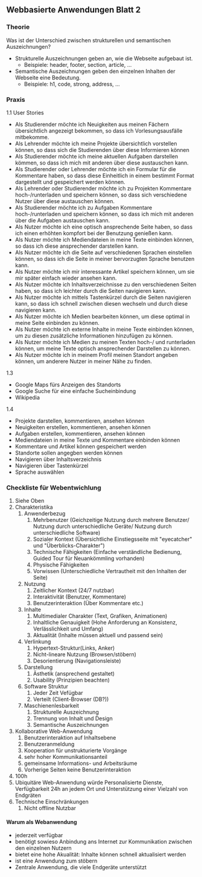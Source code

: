 ## Webbasierte Anwendungen Blatt 2

### Theorie

Was ist der Unterschied zwischen strukturellen und semantischen Auszeichnungen?

- Strukturelle Auszeichnungen geben an, wie die Webseite aufgebaut ist.
  - Beispiele: header, footer, section, article, ...
- Semantische Auszeichnungen geben den einzelnen Inhalten der Webseite eine Bedeutung. 
  - Beispiele: h1, code, strong, address, ...

### Praxis

1.1 User Stories

* Als Studierender möchte ich Neuigkeiten aus meinen Fächern übersichtlich angezeigt bekommen, so dass ich Vorlesungsausfälle mitbekomme.
* Als Lehrender möchte ich meine Projekte übersichtlich vorstellen können, so dass sich die Studierenden über diese Informieren können
* Als Studierender möchte ich meine aktuellen Aufgaben darstellen kömmen, so dass ich mich mit anderen über diese austauschen kann.
* Als Studierender oder Lehrender möchte ich ein Formular für die Kommentare haben, so dass diese Einheitlich in einem bestimmt Format dargestellt und gespeichert werden können.
* Als Lehrender oder Studierender möchte ich zu Projekten Kommentare hoch-/runterladen und speichern können, so dass sich verschiedene Nutzer über diese austauschen können.
* Als Studierender möchte ich zu Aufgaben Kommentare hoch-/runterladen und speichern können, so dass ich mich mit anderen über die Aufgaben austauschen kann.
* Als Nutzer möchte ich eine optisch ansprechende Seite haben, so dass ich einen erhöhten kompfort bei der Benutzung genießen kann.
* Als Nutzer möchte ich Mediendateien in meine Texte einbinden können, so dass ich diese ansprechender darstellen kann.
* Als Nutzer möchte ich die Seite auf verschiedenen Sprachen einstellen können, so dass ich die Seite in meiner bervorzugten Sprache benutzen kann.
* Als Nutzer möchte ich mir interessante Artikel speichern können, um sie mir später einfach wieder ansehen kann.
* Als Nutzer möchte ich Inhaltsverzeichnisse zu den verschiedenen Seiten haben, so dass ich leichter durch die Seiten navigieren kann.
* Als Nutzer möchte ich mittels Tastenkürzel durch die Seiten navigieren kann, so dass ich schnell zwischen diesen wechseln und durch diese navigieren kann.
* Als Nutzer möchte ich Medien bearbeiten können, um diese optimal in meine Seite einbinden zu können.
* Als Nutzer möchte ich externe Inhalte in meine Texte einbinden können, um zu diesen zusätzliche Informationen hinzufügen zu können.
* Als Nutzer möchte ich Medien zu meinen Texten hoch-/ und runterladen können, um meine Texte optisch ansprechender Darstellen zu können.
* Als Nutzer möchte ich in meinem Profil meinen Standort angeben können, um anderere Nutzer in meiner Nähe zu finden.

1.3

- Google Maps fürs Anzeigen des Standorts
- Google Suche für eine einfache Sucheinbindung
- Wikipedia

1.4

* Projekte darstellen, kommentieren, ansehen können
* Neuigkeiten erstellen, kommentieren, ansehen können
* Aufgaben erstellen, kommentieren, ansehen können
* Mediendateien in meine Texte und Kommentare einbinden können
* Kommentare und Artikel können gespeichert werden
* Standorte sollen angegben werden können
* Navigieren über Inhaltsverzeichnis
* Navigieren über Tastenkürzel
* Sprache auswählen

### Checkliste für Webentwichlung

1. Siehe Oben
2. Charakteristika
   1. Anwenderbezug
      1. Mehrbenutzer (Geichzeitige Nutzung durch mehrere Benutzer/ Nutzung durch unterschiedliche Geräte/ Nutzung durch unterschiedliche Software)
      2. Sozialer Kontext (Übersichtliche Einstiegsseite mit "eyecatcher" und "Überblicks-Charakter") 
      3. Technische Fähigkeiten (Einfache verständliche Bedienung, Guided Tour für Neuankömmling vorhanden)
      4. Physische Fähigkeiten
      5. Vorwissen (Unterschiedliche Vertrautheit mit den Inhalten der Seite)
   2. Nutzung
      1. Zeitlicher Kontext (24/7 nutzbar)
      2. Interaktivität (Benutzer, Kommentare)
      3. Benutzerinteraktion (Über Kommentare etc.)
   3. Inhalte
      1. Multimedialer Charakter (Text, Grafiken, Animationen)
      2. Inhaltliche Genauigkeit (Hohe Anforderung an Konsistenz, Verlässlichkeit und Umfang)
      3. Aktualität (Inhalte müssen aktuell und passend sein)
   4. Verlinkung
      1. Hypertext-Struktur(Links, Anker)
      2. Nicht-lineare Nutzung (Browsen/stöbern)
      3. Desorientierung (Navigationsleiste)
   5. Darstellung
      1. Ästhetik (ansprechend gestaltet)
      2. Usability (Prinzipien beachten)
   6. Software Struktur
      1. Jeder Zeit Vefügbar
      2. Verteilt (Client-Browser (DB?))
   7. Maschienenlesbarkeit
      1. Strukturelle Auszeichnung
      2. Trennung von Inhalt und Design
      3. Semantische Auszeichnungen
3. Kollaborative Web-Anwendung
   1. Benutzerinteraktion auf Inhaltsebene
   2. Benutzeranmeldung
   3. Kooperation für unstrukturierte Vorgänge
   4. sehr hoher Kommunikationsanteil
   5. gemeinsame Informations- und Arbeitsräume
   6. Vorherige Seiten keine Benutzerinteraktion
4. 100h
5. Ubiquitäre Web-Anwendung würde Personalisierte Dienste, Verfügbarkeit 24h an jedem Ort und Unterstützung einer Vielzahl von Endgräten
6. Technische Einschränkungen
   1. Nicht offline Nutzbar

#### Warum als Webanwendung

- jederzeit verfügbar
- benötigt sowieso Anbindung ans Internet zur Kommunikation zwischen den einzelnen Nutzern
- bietet eine hohe Akualität: Inhalte können schnell aktualisiert werden
- ist eine Anwendung zum stöbern
- Zentrale Anwendung, die viele Endgeräte unterstützt

